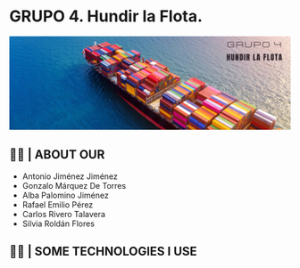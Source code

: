 # GRUPO 4. Hundir la Flota.
<picture>
  <source media="(prefers-color-scheme: dark)" srcset="https://raw.githubusercontent.com/AnonymusRiv/Hundir-la-flota/main/Portadas%20para%20Twitter%20Día%20de%20la%20Tierra%20fotografía%20planeta%20y%20Luna%20desde%20el%20espacio%20fondo%20azul.png?token=GHSAT0AAAAAAB7Z5UT6IND4INRGOIP5OFBMZAKAWPQ">
  <source media="(prefers-color-scheme: light)" srcset="https://raw.githubusercontent.com/AnonymusRiv/Hundir-la-flota/main/Portadas%20para%20Twitter%20Día%20de%20la%20Tierra%20fotografía%20planeta%20y%20Luna%20desde%20el%20espacio%20fondo%20azul.png?token=GHSAT0AAAAAAB7Z5UT6IND4INRGOIP5OFBMZAKAWPQ">
  <img alt="Shows an illustrated sun in light mode and a moon with stars in dark mode." src="https://raw.githubusercontent.com/AnonymusRiv/Hundir-la-flota/main/Portadas%20para%20Twitter%20Día%20de%20la%20Tierra%20fotografía%20planeta%20y%20Luna%20desde%20el%20espacio%20fondo%20azul.png?token=GHSAT0AAAAAAB7Z5UT6IND4INRGOIP5OFBMZAKAWPQ">
</picture>

## 👨‍💻 | ABOUT OUR
 - Antonio Jiménez Jiménez
 - Gonzalo Márquez De Torres
 - Alba Palomino Jiménez
 - Rafael Emilio Pérez
 - Carlos Rivero Talavera
 - Silvia Roldán Flores
 
 ## 👨‍💻 | SOME TECHNOLOGIES I USE
<picture>
  <source media="(prefers-color-scheme: dark)" srcset="https://img.shields.io/badge/C-00599C?style=for-the-badge&logo=c&logoColor=white">
  <source media="(prefers-color-scheme: light)" srcset="https://img.shields.io/badge/C-00599C?style=for-the-badge&logo=c&logoColor=white ">
  <img alt="" src="https://user-images.githubusercontent.com/25423296/163456779-a8556205-d0a5-45e2-ac17-42d089e3c3f8.png">
</picture>

<picture>
  <source media="(prefers-color-scheme: dark)" srcset="https://img.shields.io/badge/C%2B%2B-00599C?style=for-the-badge&logo=c%2B%2B&logoColor=white">
  <source media="(prefers-color-scheme: light)" srcset="https://img.shields.io/badge/C%2B%2B-00599C?style=for-the-badge&logo=c%2B%2B&logoColor=white">
  <img alt="" src="https://img.shields.io/badge/C%2B%2B-00599C?style=for-the-badge&logo=c%2B%2B&logoColor=white">
</picture>

<picture>
  <source media="(prefers-color-scheme: dark)" srcset="https://img.shields.io/badge/MySQL-005C84?style=for-the-badge&logo=mysql&logoColor=white">
  <source media="(prefers-color-scheme: light)" srcset="https://img.shields.io/badge/MySQL-005C84?style=for-the-badge&logo=mysql&logoColor=white">
  <img alt="" src="https://img.shields.io/badge/MySQL-005C84?style=for-the-badge&logo=mysql&logoColor=white">
</picture>

<picture>
  <source media="(prefers-color-scheme: dark)" srcset="https://img.shields.io/badge/Apache-D22128?style=for-the-badge&logo=Apache&logoColor=white">
  <source media="(prefers-color-scheme: light)" srcset="https://img.shields.io/badge/Apache-D22128?style=for-the-badge&logo=Apache&logoColor=white">
  <img alt="" src="https://img.shields.io/badge/Apache-D22128?style=for-the-badge&logo=Apache&logoColor=white">
</picture>
